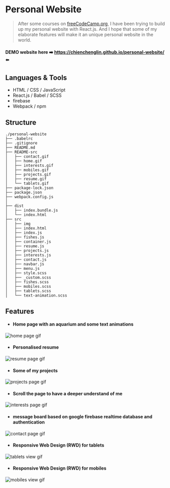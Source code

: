 # Personal Website
> After some courses on [freeCodeCamp.org](https://www.freecodecamp.org/), I have been trying to build up my personal website with React.js. And I hope that some of my elaborate features will make it an unique personal website in the world.

#### DEMO website here :arrow_right: https://chienchenglin.github.io/personal-website/ :arrow_left:

## Languages & Tools
- HTML / CSS / JavaScript
- React.js / Babel / SCSS
- firebase
- Webpack / npm

## Structure
```
./personal-website
├── .babelrc
├── .gitignore
├── README.md
├── README-src
│   ├── contact.gif
│   ├── home.gif
│   ├── interests.gif
│   ├── mobiles.gif
│   ├── projects.gif
│   ├── resume.gif
│   └── tablets.gif
├── package-lock.json
├── package.json
├── webpack.config.js
│
├── dist
│   ├── index.bundle.js
│   └── index.html
├── src
│   ├── img
│   ├── index.html
│   ├── index.js
│   ├── fishes.js
│   ├── container.js
│   ├── resume.js
│   ├── projects.js
│   ├── interests.js
│   ├── contact.js
│   ├── navbar.js
│   ├── menu.js
│   ├── style.scss
│   ├── _custom.scss
│   ├── fishes.scss
│   ├── mobiles.scss
│   ├── tablets.scss
│   └── text-animation.scss
```

## Features
- #### Home page with an aquarium and some text animations
![home page gif](./README-src/home.gif)

- #### Personalised resume
![resume page gif](./README-src/resume.gif)

- #### Some of my projects
![projects page gif](./README-src/projects.gif)

- #### Scroll the page to have a deeper understand of me
![interests page gif](./README-src/interests.gif)

- #### message board based on google firebase realtime database and authentication
![contact page gif](./README-src/contact.gif)

- #### Responsive Web Design (RWD) for tablets
![tablets view gif](./README-src/tablets.gif)

- #### Responsive Web Design (RWD) for mobiles
![mobiles view gif](./README-src/mobiles.gif)
